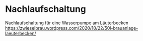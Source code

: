 # Nachlaufschaltung
Nachlaufschaltung für eine Wasserpumpe am Läuterbecken https://zwieselbrau.wordpress.com/2020/10/22/50l-brauanlage-laeuterbecken/
